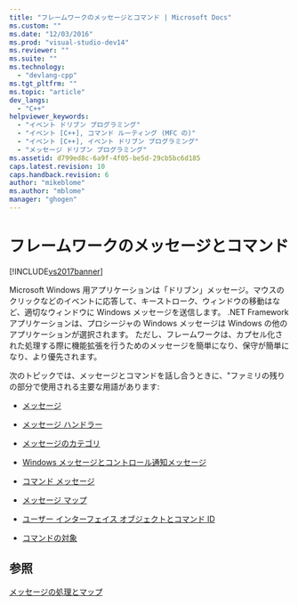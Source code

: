 ```yaml
---
title: "フレームワークのメッセージとコマンド | Microsoft Docs"
ms.custom: ""
ms.date: "12/03/2016"
ms.prod: "visual-studio-dev14"
ms.reviewer: ""
ms.suite: ""
ms.technology: 
  - "devlang-cpp"
ms.tgt_pltfrm: ""
ms.topic: "article"
dev_langs: 
  - "C++"
helpviewer_keywords: 
  - "イベント ドリブン プログラミング"
  - "イベント [C++], コマンド ルーティング (MFC の)"
  - "イベント [C++], イベント ドリブン プログラミング"
  - "メッセージ ドリブン プログラミング"
ms.assetid: d799ed8c-6a9f-4f05-be5d-29cb5bc6d185
caps.latest.revision: 10
caps.handback.revision: 6
author: "mikeblome"
ms.author: "mblome"
manager: "ghogen"
---
```

# フレームワークのメッセージとコマンド
[!INCLUDE[vs2017banner](../assembler/inline/includes/vs2017banner.md)]

Microsoft Windows 用アプリケーションは「ドリブン」メッセージ。マウスのクリックなどのイベントに応答して、キーストローク、ウィンドウの移動はなど、適切なウィンドウに Windows メッセージを送信します。  .NET Framework アプリケーションは、プロシージャの Windows メッセージは Windows の他のアプリケーションが選択されます。  ただし、フレームワークは、カプセル化された処理する際に機能拡張を行うためのメッセージを簡単になり、保守が簡単になり、より優先されます。  
  
 次のトピックでは、メッセージとコマンドを話し合うときに、"ファミリの残りの部分で使用される主要な用語があります:  
  
-   [メッセージ](../mfc/messages.md)  
  
-   [メッセージ ハンドラー](../mfc/message-handlers.md)  
  
-   [メッセージのカテゴリ](../mfc/message-categories.md)  
  
-   [Windows メッセージとコントロール通知メッセージ](../mfc/message-categories.md)  
  
-   [コマンド メッセージ](../mfc/message-categories.md)  
  
-   [メッセージ マップ](../mfc/mapping-messages.md)  
  
-   [ユーザー インターフェイス オブジェクトとコマンド ID](../mfc/user-interface-objects-and-command-ids.md)  
  
-   [コマンドの対象](../Topic/Command%20Targets.md)  
  
## 参照  
 [メッセージの処理とマップ](../mfc/message-handling-and-mapping.md)